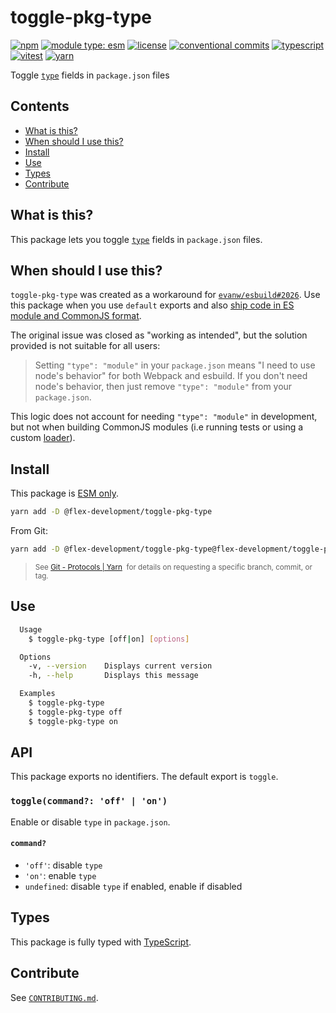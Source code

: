 # toggle-pkg-type

[![npm](https://img.shields.io/npm/v/@flex-development/toggle-pkg-type.svg)](https://npmjs.com/package/@flex-development/toggle-pkg-type)
[![module type: esm](https://img.shields.io/badge/module%20type-esm-brightgreen)](https://github.com/voxpelli/badges-cjs-esm)
[![license](https://img.shields.io/github/license/flex-development/toggle-pkg-type.svg)](LICENSE.md)
[![conventional commits](https://img.shields.io/badge/-conventional%20commits-fe5196?logo=conventional-commits&logoColor=ffffff)](https://conventionalcommits.org/)
[![typescript](https://img.shields.io/badge/-typescript-3178c6?logo=typescript&logoColor=ffffff)](https://typescriptlang.org/)
[![vitest](https://img.shields.io/badge/-vitest-6e9f18?style=flat&logo=vitest&logoColor=ffffff)](https://vitest.dev/)
[![yarn](https://img.shields.io/badge/-yarn-2c8ebb?style=flat&logo=yarn&logoColor=ffffff)](https://yarnpkg.com/)

Toggle [`type`][1] fields in `package.json` files

## Contents

- [What is this?](#what-is-this)
- [When should I use this?](#when-should-i-use-this)
- [Install](#install)
- [Use](#use)
- [Types](#types)
- [Contribute](#contribute)

## What is this?

This package lets you toggle [`type`][1] fields in `package.json` files.

## When should I use this?

`toggle-pkg-type` was created as a workaround for [`evanw/esbuild#2026`][2]. Use this package when you use `default`
exports and also [ship code in ES module and CommonJS format][3].

The original issue was closed as "working as intended", but the solution provided is not suitable for all users:

> Setting `"type": "module"` in your `package.json` means "I need to use node's behavior" for both Webpack and esbuild.
> If you don't need node's behavior, then just remove `"type": "module"` from your `package.json`.

This logic does not account for needing `"type": "module"` in development, but not when building CommonJS modules (i.e
running tests or using a custom [loader][4]).

## Install

This package is [ESM only][5].

```sh
yarn add -D @flex-development/toggle-pkg-type
```

From Git:

```sh
yarn add -D @flex-development/toggle-pkg-type@flex-development/toggle-pkg-type
```

<blockquote>
  <small>
    See <a href='https://yarnpkg.com/features/protocols#git'>Git - Protocols | Yarn</a>
    &nbsp;for details on requesting a specific branch, commit, or tag.
  </small>
</blockquote>

## Use

```sh
  Usage
    $ toggle-pkg-type [off|on] [options]

  Options
    -v, --version    Displays current version
    -h, --help       Displays this message

  Examples
    $ toggle-pkg-type
    $ toggle-pkg-type off
    $ toggle-pkg-type on
```

## API

This package exports no identifiers. The default export is `toggle`.

### `toggle(command?: 'off' | 'on')`

Enable or disable `type` in `package.json`.

#### `command?`

- `'off'`: disable `type`
- `'on'`: enable `type`
- `undefined`: disable `type` if enabled, enable if disabled

## Types

This package is fully typed with [TypeScript][6].

## Contribute

See [`CONTRIBUTING.md`](CONTRIBUTING.md).

[1]: https://nodejs.org/api/packages.html#type
[2]: https://github.com/evanw/esbuild/issues/2026
[3]: https://github.com/flex-development/aggregate-error-ponyfill/blob/main/package.json#L33-L42
[4]: https://nodejs.org/api/esm.html#loaders
[5]: https://gist.github.com/sindresorhus/a39789f98801d908bbc7ff3ecc99d99c
[6]: https://www.typescriptlang.org
